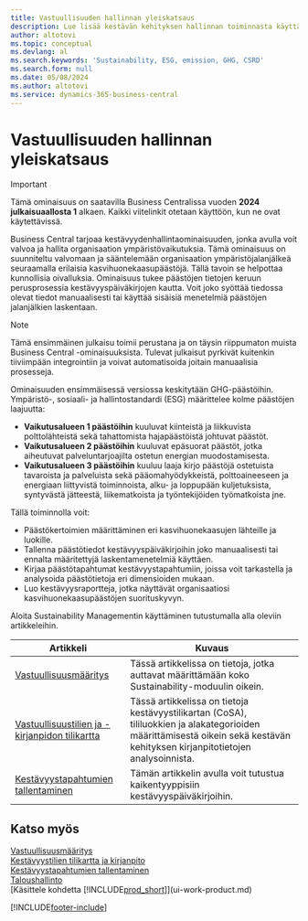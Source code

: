 ```yaml
---
title: Vastuullisuuden hallinnan yleiskatsaus
description: Lue lisää kestävän kehityksen hallinnan toiminnasta käyttämällä tarjottavia tietoja ja resursseja.
author: altotovi
ms.topic: conceptual
ms.devlang: al
ms.search.keywords: 'Sustainability, ESG, emission, GHG, CSRD'
ms.search.form: null
ms.date: 05/08/2024
ms.author: altotovi
ms.service: dynamics-365-business-central
---
```


# Vastuullisuuden hallinnan yleiskatsaus

> [!IMPORTANT]
> Tämä ominaisuus on saatavilla Business Centralissa vuoden **2024 julkaisuaallosta 1** alkaen. Kaikki viitelinkit otetaan käyttöön, kun ne ovat käytettävissä.

Business Central tarjoaa kestävyydenhallintaominaisuuden, jonka avulla voit valvoa ja hallita organisaation ympäristövaikutuksia. Tämä ominaisuus on suunniteltu valvomaan ja sääntelemään organisaation ympäristöjalanjälkeä seuraamalla erilaisia kasvihuonekaasupäästöjä. Tällä tavoin se helpottaa kunnollisia oivalluksia. Ominaisuus tukee päästöjen tietojen keruun perusprosessia kestävyyspäiväkirjojen kautta. Voit joko syöttää tiedossa olevat tiedot manuaalisesti tai käyttää sisäisiä menetelmiä päästöjen jalanjälkien laskentaan.

> [!NOTE]
> Tämä ensimmäinen julkaisu toimii perustana ja on täysin riippumaton muista Business Central -ominaisuuksista. Tulevat julkaisut pyrkivät kuitenkin tiiviimpään integrointiin ja voivat automatisoida joitain manuaalisia prosesseja.

Ominaisuuden ensimmäisessä versiossa keskitytään GHG-päästöihin. Ympäristö-, sosiaali- ja hallintostandardi (ESG) määrittelee kolme päästöjen laajuutta:

- **Vaikutusalueen 1 päästöihin** kuuluvat kiinteistä ja liikkuvista polttolähteistä sekä tahattomista hajapäästöistä johtuvat päästöt.
- **Vaikutusalueen 2 päästöihin** kuuluvat epäsuorat päästöt, jotka aiheutuvat palveluntarjoajilta ostetun energian muodostamisesta.
- **Vaikutusalueen 3 päästöihin** kuuluu laaja kirjo päästöjä ostetuista tavaroista ja palveluista sekä pääomahyödykkeistä, polttoaineeseen ja energiaan liittyvistä toiminnoista, alku- ja loppupään kuljetuksista, syntyvästä jätteestä, liikematkoista ja työntekijöiden työmatkoista jne.

Tällä toiminnolla voit:

- Päästökertoimien määrittäminen eri kasvihuonekaasujen lähteille ja luokille.
- Tallenna päästötiedot kestävyyspäiväkirjoihin joko manuaalisesti tai ennalta määritettyjä laskentamenetelmiä käyttäen.
- Kirjaa päästötapahtumat kestävyystapahtumiin, joissa voit tarkastella ja analysoida päästötietoja eri dimensioiden mukaan.
- Luo kestävyysraportteja, jotka näyttävät organisaatiosi kasvihuonekaasupäästöjen suorituskyvyn.

Aloita Sustainability Managementin käyttäminen tutustumalla alla oleviin artikkeleihin.

| Artikkeli | Kuvaus |
|---------|-------------|
| [Vastuullisuusmääritys](finance-sustainability-setup.md) | Tässä artikkelissa on tietoja, jotka auttavat määrittämään koko Sustainability-moduulin oikein. |
| [Vastuullisuustilien ja -kirjanpidon tilikartta](finance-sustainability-accounts-ledger.md) | Tässä artikkelissa on tietoja kestävyystilikartan (CoSA), tililuokkien ja alakategorioiden määrittämisestä oikein sekä kestävän kehityksen kirjanpitotietojen analysoinnista. |
| [Kestävyystapahtumien tallentaminen](finance-sustainability-journal.md) | Tämän artikkelin avulla voit tutustua kaikentyyppisiin kestävyyspäiväkirjoihin. |

## Katso myös

[Vastuullisuusmääritys](finance-sustainability-setup.md)  
[Kestävyystilien tilikartta ja kirjanpito](finance-sustainability-accounts-ledger.md)  
[Kestävyystapahtumien tallentaminen](finance-sustainability-journal.md)  
[Taloushallinto](finance.md)  
[Käsittele kohdetta [!INCLUDE[prod_short](includes/prod_short.md)]](ui-work-product.md)  

[!INCLUDE[footer-include](includes/footer-banner.md)]
